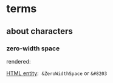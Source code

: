 # terms 
## about characters
### zero-width space
rendered:` `​

[HTML entity](https://en.wikipedia.org/wiki/HTML_entity "HTML entity"): ​ ​`&ZeroWidthSpace` or `&#8203`​
